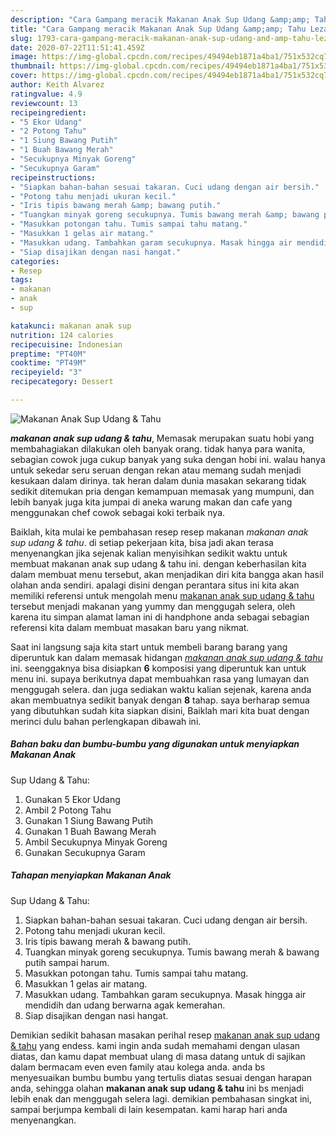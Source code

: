 ```yaml
---
description: "Cara Gampang meracik Makanan Anak Sup Udang &amp;amp; Tahu Lezat"
title: "Cara Gampang meracik Makanan Anak Sup Udang &amp;amp; Tahu Lezat"
slug: 1793-cara-gampang-meracik-makanan-anak-sup-udang-and-amp-tahu-lezat
date: 2020-07-22T11:51:41.459Z
image: https://img-global.cpcdn.com/recipes/49494eb1871a4ba1/751x532cq70/makanan-anak-sup-udang-tahu-foto-resep-utama.jpg
thumbnail: https://img-global.cpcdn.com/recipes/49494eb1871a4ba1/751x532cq70/makanan-anak-sup-udang-tahu-foto-resep-utama.jpg
cover: https://img-global.cpcdn.com/recipes/49494eb1871a4ba1/751x532cq70/makanan-anak-sup-udang-tahu-foto-resep-utama.jpg
author: Keith Alvarez
ratingvalue: 4.9
reviewcount: 13
recipeingredient:
- "5 Ekor Udang"
- "2 Potong Tahu"
- "1 Siung Bawang Putih"
- "1 Buah Bawang Merah"
- "Secukupnya Minyak Goreng"
- "Secukupnya Garam"
recipeinstructions:
- "Siapkan bahan-bahan sesuai takaran. Cuci udang dengan air bersih."
- "Potong tahu menjadi ukuran kecil."
- "Iris tipis bawang merah &amp; bawang putih."
- "Tuangkan minyak goreng secukupnya. Tumis bawang merah &amp; bawang putih sampai harum."
- "Masukkan potongan tahu. Tumis sampai tahu matang."
- "Masukkan 1 gelas air matang."
- "Masukkan udang. Tambahkan garam secukupnya. Masak hingga air mendidih dan udang berwarna agak kemerahan."
- "Siap disajikan dengan nasi hangat."
categories:
- Resep
tags:
- makanan
- anak
- sup

katakunci: makanan anak sup 
nutrition: 124 calories
recipecuisine: Indonesian
preptime: "PT40M"
cooktime: "PT49M"
recipeyield: "3"
recipecategory: Dessert

---
```



![Makanan Anak
Sup Udang &amp; Tahu](https://img-global.cpcdn.com/recipes/49494eb1871a4ba1/751x532cq70/makanan-anak-sup-udang-tahu-foto-resep-utama.jpg)

<b><i>makanan anak
sup udang &amp; tahu</i></b>, Memasak merupakan suatu hobi yang membahagiakan dilakukan oleh banyak orang. tidak hanya para wanita, sebagian cowok juga cukup banyak yang suka dengan hobi ini. walau hanya untuk sekedar seru seruan dengan rekan atau memang sudah menjadi kesukaan dalam dirinya. tak heran dalam dunia masakan sekarang tidak sedikit ditemukan pria dengan kemampuan memasak yang mumpuni, dan lebih banyak juga kita jumpai di aneka warung makan dan cafe yang menggunakan chef cowok sebagai koki terbaik nya.

Baiklah, kita mulai ke pembahasan resep resep makanan <i>makanan anak
sup udang &amp; tahu</i>. di setiap pekerjaan kita, bisa jadi akan terasa menyenangkan jika sejenak kalian menyisihkan sedikit waktu untuk membuat makanan anak
sup udang &amp; tahu ini. dengan keberhasilan kita dalam membuat menu tersebut, akan menjadikan diri kita bangga akan hasil olahan anda sendiri. apalagi disini dengan perantara situs ini kita akan memiliki referensi untuk mengolah menu <u>makanan anak
sup udang &amp; tahu</u> tersebut menjadi makanan yang yummy dan menggugah selera, oleh karena itu simpan alamat laman ini di handphone anda sebagai sebagian referensi kita dalam membuat masakan baru yang nikmat.




Saat ini langsung saja kita start untuk membeli barang barang yang diperuntuk kan dalam memasak hidangan <u><i>makanan anak
sup udang &amp; tahu</i></u> ini. seenggaknya bisa disiapkan <b>6</b> komposisi yang diperuntuk kan untuk menu ini. supaya berikutnya dapat membuahkan rasa yang lumayan dan menggugah selera. dan juga sediakan waktu kalian sejenak, karena anda akan membuatnya sedikit banyak dengan <b>8</b> tahap. saya berharap semua yang dibutuhkan sudah kita siapkan disini, Baiklah mari kita buat dengan merinci dulu bahan perlengkapan dibawah ini.

<!--inarticleads1-->

##### Bahan baku dan bumbu-bumbu yang digunakan untuk menyiapkan Makanan Anak
Sup Udang &amp; Tahu:

1. Gunakan 5 Ekor Udang
1. Ambil 2 Potong Tahu
1. Gunakan 1 Siung Bawang Putih
1. Gunakan 1 Buah Bawang Merah
1. Ambil Secukupnya Minyak Goreng
1. Gunakan Secukupnya Garam




<!--inarticleads2-->

##### Tahapan menyiapkan Makanan Anak
Sup Udang &amp; Tahu:

1. Siapkan bahan-bahan sesuai takaran. Cuci udang dengan air bersih.
1. Potong tahu menjadi ukuran kecil.
1. Iris tipis bawang merah &amp; bawang putih.
1. Tuangkan minyak goreng secukupnya. Tumis bawang merah &amp; bawang putih sampai harum.
1. Masukkan potongan tahu. Tumis sampai tahu matang.
1. Masukkan 1 gelas air matang.
1. Masukkan udang. Tambahkan garam secukupnya. Masak hingga air mendidih dan udang berwarna agak kemerahan.
1. Siap disajikan dengan nasi hangat.




Demikian sedikit bahasan masakan perihal resep <u>makanan anak
sup udang &amp; tahu</u> yang endess. kami ingin anda sudah memahami dengan ulasan diatas, dan kamu dapat membuat ulang di masa datang untuk di sajikan dalam bermacam even even family atau kolega anda. anda bs menyesuaikan bumbu bumbu yang tertulis diatas sesuai dengan harapan anda, sehingga olahan <b>makanan anak
sup udang &amp; tahu</b> ini bs menjadi lebih enak dan menggugah selera lagi. demikian pembahasan singkat ini, sampai berjumpa kembali di lain kesempatan. kami harap hari anda menyenangkan.
